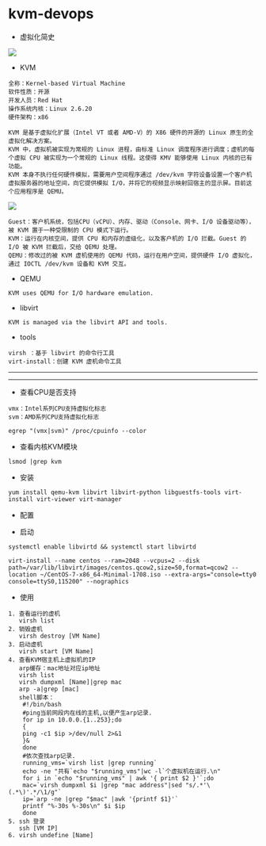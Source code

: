 # kvm-devops
* 虚拟化简史

![](https://images0.cnblogs.com/blog2015/697113/201506/051254593325048.jpg)

* KVM

```
全称：Kernel-based Virtual Machine
软件性质：开源
开发人员：Red Hat
操作系统内核：Linux 2.6.20
硬件架构：x86
```

```
KVM 是基于虚拟化扩展（Intel VT 或者 AMD-V）的 X86 硬件的开源的 Linux 原生的全虚拟化解决方案。
KVM 中，虚拟机被实现为常规的 Linux 进程，由标准 Linux 调度程序进行调度；虚机的每个虚拟 CPU 被实现为一个常规的 Linux 线程。这使得 KMV 能够使用 Linux 内核的已有功能。
KVM 本身不执行任何硬件模拟，需要用户空间程序通过 /dev/kvm 字符设备设置一个客户机虚拟服务器的地址空间，向它提供模拟 I/O，并将它的视频显示映射回宿主的显示屏。目前这个应用程序是 QEMU。
```

![](https://images0.cnblogs.com/blog2015/697113/201505/311544349234041.jpg)

```
Guest：客户机系统，包括CPU（vCPU）、内存、驱动（Console、网卡、I/O 设备驱动等），被 KVM 置于一种受限制的 CPU 模式下运行。
KVM：运行在内核空间，提供 CPU 和内存的虚级化，以及客户机的 I/O 拦截。Guest 的 I/O 被 KVM 拦截后，交给 QEMU 处理。
QEMU：修改过的被 KVM 虚机使用的 QEMU 代码，运行在用户空间，提供硬件 I/O 虚拟化，通过 IOCTL /dev/kvm 设备和 KVM 交互。
```

* QEMU

```
KVM uses QEMU for I/O hardware emulation.
```

* libvirt

```
KVM is managed via the libvirt API and tools.
```

* tools

```
virsh ：基于 libvirt 的命令行工具
virt-install：创建 KVM 虚机命令工具
```

---



---
* 查看CPU是否支持

```
vmx：Intel系列CPU支持虚拟化标志 
svm：AMD系列CPU支持虚拟化标志

egrep "(vmx|svm)" /proc/cpuinfo --color
```

* 查看内核KVM模块

```
lsmod |grep kvm
```


* 安装

```
yum install qemu-kvm libvirt libvirt-python libguestfs-tools virt-install virt-viewer virt-manager
```
* 配置

* 启动

```
systemctl enable libvirtd && systemctl start libvirtd

virt-install --name centos --ram=2048 --vcpus=2 --disk path=/var/lib/libvirt/images/centos.qcow2,size=50,format=qcow2 --location ~/CentOS-7-x86_64-Minimal-1708.iso --extra-args="console=tty0 console=ttyS0,115200" --nographics

```

* 使用

```
1. 查看运行的虚机
   virsh list
2. 销毁虚机
   virsh destroy [VM Name]
3. 启动虚机
   virsh start [VM Name]
4. 查看KVM宿主机上虚拟机的IP
   arp缓存：mac地址对应ip地址
   virsh list
   virsh dumpxml [Name]|grep mac
   arp -a|grep [mac]
   shell脚本：
	#!/bin/bash
	#ping当前网段内在线的主机,以便产生arp记录.
	for ip in 10.0.0.{1..253};do
	{
	ping -c1 $ip >/dev/null 2>&1
	}&
	done
	#依次查找arp记录.
	running_vms=`virsh list |grep running`
	echo -ne "共有`echo "$running_vms"|wc -l`个虚拟机在运行.\n"
	for i in `echo "$running_vms" | awk '{ print $2 }'`;do
	mac=`virsh dumpxml $i |grep "mac address"|sed "s/.*'\(.*\)'.*/\1/g"`
	ip=`arp -ne |grep "$mac" |awk '{printf $1}'`
	printf "%-30s %-30s\n" $i $ip
	done
5. ssh 登录
   ssh [VM IP]
6. virsh undefine [Name]
```




